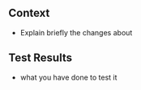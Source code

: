 ## Context
- Explain briefly the changes about

##  Test Results
<!--
- Attach the screenshot of the result or something
-->
- what you have done to test it